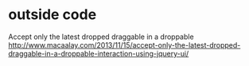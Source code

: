 # outside code
Accept only the latest dropped draggable in a droppable
http://www.macaalay.com/2013/11/15/accept-only-the-latest-dropped-draggable-in-a-droppable-interaction-using-jquery-ui/
